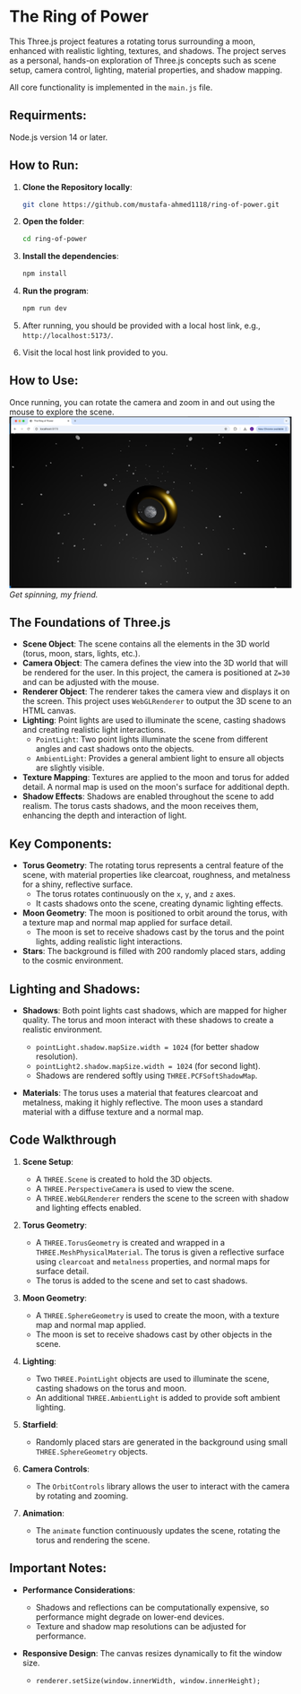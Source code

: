 # The Ring of Power

This Three.js project features a rotating torus surrounding a moon, enhanced with realistic lighting, textures, and shadows. The project serves as a personal, hands-on exploration of Three.js concepts such as scene setup, camera control, lighting, material properties, and shadow mapping.

All core functionality is implemented in the `main.js` file.

## Requirments:
Node.js version 14 or later. 
## How to Run:

1. **Clone the Repository locally**:
   ```bash
   git clone https://github.com/mustafa-ahmed1118/ring-of-power.git
   ```
2. **Open the folder**:
   ```bash
   cd ring-of-power
   ```
3. **Install the dependencies**:
   ```bash
   npm install
   ```
4. **Run the program**:
   ```bash
   npm run dev
   ```
5. After running, you should be provided with a local host link, e.g., `http://localhost:5173/`.

6. Visit the local host link provided to you.

## How to Use:

Once running, you can rotate the camera and zoom in and out using the mouse to explore the scene.
![alt text](./src/images/test_screenshot.png)
_Get spinning, my friend._

## The Foundations of Three.js

- **Scene Object**: The scene contains all the elements in the 3D world (torus, moon, stars, lights, etc.).
- **Camera Object**: The camera defines the view into the 3D world that will be rendered for the user. In this project, the camera is positioned at `Z=30` and can be adjusted with the mouse.
- **Renderer Object**: The renderer takes the camera view and displays it on the screen. This project uses `WebGLRenderer` to output the 3D scene to an HTML canvas.
- **Lighting**: Point lights are used to illuminate the scene, casting shadows and creating realistic light interactions.
  - `PointLight`: Two point lights illuminate the scene from different angles and cast shadows onto the objects.
  - `AmbientLight`: Provides a general ambient light to ensure all objects are slightly visible.
- **Texture Mapping**: Textures are applied to the moon and torus for added detail. A normal map is used on the moon's surface for additional depth.
- **Shadow Effects**: Shadows are enabled throughout the scene to add realism. The torus casts shadows, and the moon receives them, enhancing the depth and interaction of light.

## Key Components:

- **Torus Geometry**: The rotating torus represents a central feature of the scene, with material properties like clearcoat, roughness, and metalness for a shiny, reflective surface.
  - The torus rotates continuously on the `x`, `y`, and `z` axes.
  - It casts shadows onto the scene, creating dynamic lighting effects.
- **Moon Geometry**: The moon is positioned to orbit around the torus, with a texture map and normal map applied for surface detail.
  - The moon is set to receive shadows cast by the torus and the point lights, adding realistic light interactions.
- **Stars**: The background is filled with 200 randomly placed stars, adding to the cosmic environment.

## Lighting and Shadows:

- **Shadows**: Both point lights cast shadows, which are mapped for higher quality. The torus and moon interact with these shadows to create a realistic environment.

  - `pointLight.shadow.mapSize.width = 1024` (for better shadow resolution).
  - `pointLight2.shadow.mapSize.width = 1024` (for second light).
  - Shadows are rendered softly using `THREE.PCFSoftShadowMap`.

- **Materials**: The torus uses a material that features clearcoat and metalness, making it highly reflective. The moon uses a standard material with a diffuse texture and a normal map.

## Code Walkthrough

1. **Scene Setup**:
   - A `THREE.Scene` is created to hold the 3D objects.
   - A `THREE.PerspectiveCamera` is used to view the scene.
   - A `THREE.WebGLRenderer` renders the scene to the screen with shadow and lighting effects enabled.
2. **Torus Geometry**:

   - A `THREE.TorusGeometry` is created and wrapped in a `THREE.MeshPhysicalMaterial`. The torus is given a reflective surface using `clearcoat` and `metalness` properties, and normal maps for surface detail.
   - The torus is added to the scene and set to cast shadows.

3. **Moon Geometry**:

   - A `THREE.SphereGeometry` is used to create the moon, with a texture map and normal map applied.
   - The moon is set to receive shadows cast by other objects in the scene.

4. **Lighting**:

   - Two `THREE.PointLight` objects are used to illuminate the scene, casting shadows on the torus and moon.
   - An additional `THREE.AmbientLight` is added to provide soft ambient lighting.

5. **Starfield**:

   - Randomly placed stars are generated in the background using small `THREE.SphereGeometry` objects.

6. **Camera Controls**:

   - The `OrbitControls` library allows the user to interact with the camera by rotating and zooming.

7. **Animation**:
   - The `animate` function continuously updates the scene, rotating the torus and rendering the scene.

## Important Notes:

- **Performance Considerations**:

  - Shadows and reflections can be computationally expensive, so performance might degrade on lower-end devices.
  - Texture and shadow map resolutions can be adjusted for performance.

- **Responsive Design**: The canvas resizes dynamically to fit the window size.
  - `renderer.setSize(window.innerWidth, window.innerHeight);`
